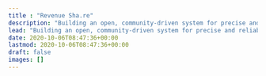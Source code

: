```yaml
---
title : "Revenue Sha.re"
description: "Building an open, community-driven system for precise and reliable automated revenue sharing for creatives, non-profits and collaborators."
lead: "Building an open, community-driven system for precise and reliable automated revenue sharing for creators, non-profits, coops and collaborators."
date: 2020-10-06T08:47:36+00:00
lastmod: 2020-10-06T08:47:36+00:00
draft: false
images: []
---
```


